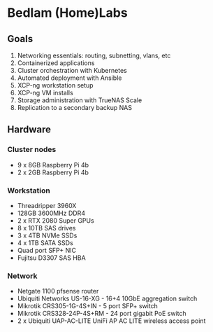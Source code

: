 # Bedlam (Home)Labs

## Goals
1. Networking essentials: routing, subnetting, vlans, etc
2. Containerized applications
3. Cluster orchestration with Kubernetes
4. Automated deployment with Ansible
5. XCP-ng workstation setup
6. XCP-ng VM installs
7. Storage administration with TrueNAS Scale
8. Replication to a secondary backup NAS

## Hardware

### Cluster nodes
- 9 x 8GB Raspberry Pi 4b
- 2 x 2GB Raspberry Pi 4b

### Workstation
- Threadripper 3960X
- 128GB 3600MHz DDR4
- 2 x RTX 2080 Super GPUs
- 8 x 10TB SAS drives
- 3 x 4TB NVMe SSDs
- 4 x 1TB SATA SSDs
- Quad port SFP+ NIC
- Fujitsu D3307 SAS HBA

### Network
- Netgate 1100 pfsense router
- Ubiquiti Networks US-16-XG - 16+4 10GbE aggregation switch
- Mikrotik CRS305-1G-4S+IN - 5 port SFP+ switch
- Mikrotik CRS328-24P-4S+RM - 24 port gigabit PoE switch
- 2 x Ubiquiti UAP-AC-LITE UniFi AP AC LITE wireless access point
